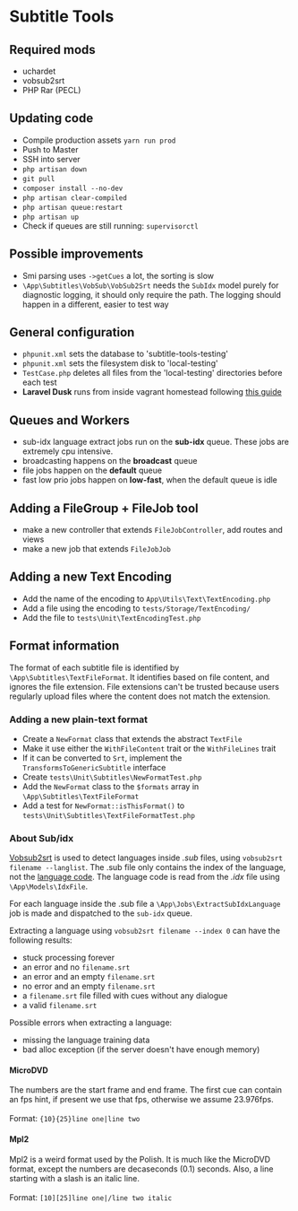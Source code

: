 # Subtitle Tools

## Required mods
* uchardet
* vobsub2srt
* PHP Rar (PECL)

## Updating code
* Compile production assets `yarn run prod`
* Push to Master
* SSH into server
* `php artisan down`
* `git pull`
* `composer install --no-dev`
* `php artisan clear-compiled`
* `php artisan queue:restart`
* `php artisan up`
* Check if queues are still running: `supervisorctl`

## Possible improvements
* Smi parsing uses `->getCues` a lot, the sorting is slow
* `\App\Subtitles\VobSub\VobSub2Srt` needs the `SubIdx` model purely for diagnostic logging, it should only require the path. The logging should happen in a different, easier to test way


## General configuration
* `phpunit.xml` sets the database to 'subtitle-tools-testing'
* `phpunit.xml` sets the filesystem disk to 'local-testing'
* `TestCase.php` deletes all files from the 'local-testing' directories before each test
* **Laravel Dusk** runs from inside vagrant homestead following [this guide](https://medium.com/@splatEric/laravel-dusk-on-homestead-dc5711987595)

## Queues and Workers
* sub-idx language extract jobs run on the **sub-idx** queue. These jobs are extremely cpu intensive.
* broadcasting happens on the **broadcast** queue
* file jobs happen on the **default** queue
* fast low prio jobs happen on **low-fast**, when the default queue is idle

## Adding a FileGroup + FileJob tool
* make a new controller that extends `FileJobController`, add routes and views
* make a new job that extends `FileJobJob`

## Adding a new Text Encoding
* Add the name of the encoding to `App\Utils\Text\TextEncoding.php`
* Add a file using the encoding to `tests/Storage/TextEncoding/`
* Add the file to `tests\Unit\TextEncodingTest.php` 

## Format information
The format of each subtitle file is identified by `\App\Subtitles\TextFileFormat`. 
It identifies based on file content, and ignores the file extension.
File extensions can't be trusted because users regularly upload files where the content does not match the extension.

### Adding a new plain-text format
* Create a `NewFormat` class that extends the abstract `TextFile`
* Make it use either the `WithFileContent` trait or the `WithFileLines` trait
* If it can be converted to `Srt`, implement the `TransformsToGenericSubtitle` interface
* Create `tests\Unit\Subtitles\NewFormatTest.php`
* Add the `NewFormat` class to the `$formats` array in `\App\Subtitles\TextFileFormat`
* Add a test for `NewFormat::isThisFormat()` to `tests\Unit\Subtitles\TextFileFormatTest.php`

### About Sub/idx
[Vobsub2srt](https://github.com/ruediger/VobSub2SRT) is used to detect languages inside _.sub_ files, using `vobsub2srt filename --langlist`.
The .sub file only contains the index of the language, not the [language code](https://www.loc.gov/standards/iso639-2/php/code_list.php).
The language code is read from the _.idx_ file using `\App\Models\IdxFile`.

For each language inside the .sub file a `\App\Jobs\ExtractSubIdxLanguage` job is made and dispatched to the `sub-idx` queue.

Extracting a language using `vobsub2srt filename --index 0` can have the following results:
* stuck processing forever
* an error and  no `filename.srt`
* an error and  an empty `filename.srt`
* no error and an empty `filename.srt`
* a `filename.srt` file filled with cues without any dialogue
* a valid `filename.srt`

Possible errors when extracting a language:
* missing the language training data
* bad alloc exception (if the server doesn't have enough memory)

#### MicroDVD
The numbers are the start frame and end frame. The first cue can contain an fps hint, if present we use that fps, otherwise we assume 23.976fps.
<br/><br/>
Format: `{10}{25}line one|line two`

#### Mpl2
Mpl2 is a weird format used by the Polish. It is much like the MicroDVD format, except the numbers are decaseconds (0.1) seconds. Also, a line starting with a slash is an italic line.
<br/><br/>
Format: `[10][25]line one|/line two italic`